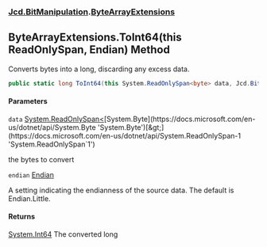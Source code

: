 ### [Jcd.BitManipulation](Jcd.BitManipulation.md 'Jcd.BitManipulation').[ByteArrayExtensions](Jcd.BitManipulation.ByteArrayExtensions.md 'Jcd.BitManipulation.ByteArrayExtensions')

## ByteArrayExtensions.ToInt64(this ReadOnlySpan<byte>, Endian) Method

Converts bytes into a long, discarding any excess data.

```csharp
public static long ToInt64(this System.ReadOnlySpan<byte> data, Jcd.BitManipulation.Endian endian=Jcd.BitManipulation.Endian.Little);
```
#### Parameters

<a name='Jcd.BitManipulation.ByteArrayExtensions.ToInt64(thisSystem.ReadOnlySpan_byte_,Jcd.BitManipulation.Endian).data'></a>

`data` [System.ReadOnlySpan&lt;](https://docs.microsoft.com/en-us/dotnet/api/System.ReadOnlySpan-1 'System.ReadOnlySpan`1')[System.Byte](https://docs.microsoft.com/en-us/dotnet/api/System.Byte 'System.Byte')[&gt;](https://docs.microsoft.com/en-us/dotnet/api/System.ReadOnlySpan-1 'System.ReadOnlySpan`1')

the bytes to convert

<a name='Jcd.BitManipulation.ByteArrayExtensions.ToInt64(thisSystem.ReadOnlySpan_byte_,Jcd.BitManipulation.Endian).endian'></a>

`endian` [Endian](Jcd.BitManipulation.Endian.md 'Jcd.BitManipulation.Endian')

A setting indicating the endianness of the source data. The default is Endian.Little.

#### Returns

[System.Int64](https://docs.microsoft.com/en-us/dotnet/api/System.Int64 'System.Int64')
The converted long